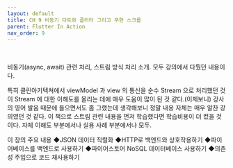 ```yaml
---
layout: default
title: CH 9 비동기 다트와 플러터 그리고 무한 스크롤
parent: Flutter In Action
nav_order: 9
---
```


<br>

비동기(async, await) 관련 처리, 스트림 방식 처리 소개.
모두 강의에서 다뤘던 내용이다.

특히 클린아키텍쳐에서 viewModel 과 view 의 통신을 순수 Stream 으로 처리했던 것이 Stream 에 대한 이해도를 올리는 데에 매우 도움이 많이 된 것 같다.(이제보니)
강사의 영어 발음 때문에 들으면서도 좀 그랬는데 생각해보니 정말 내용 자체는 매우 알찬 강의였던 것 같다.
이 책으로 스트림 관련 내용을 먼저 학습했다면 학습비용이 더 컸을 것이다. 자체 이해도 부분에서나 실용 사례 부분에서나 모두.



이 장의 주요 내용
◆JSON 데이터 직렬화
◆HTTP로 백엔드와 상호작용하기
◆파이어베이스를 백엔드로 사용하기
◆파이어스토어 NoSQL 데이터베이스 사용하기
◆의존성 주입으로 코드 재사용하기